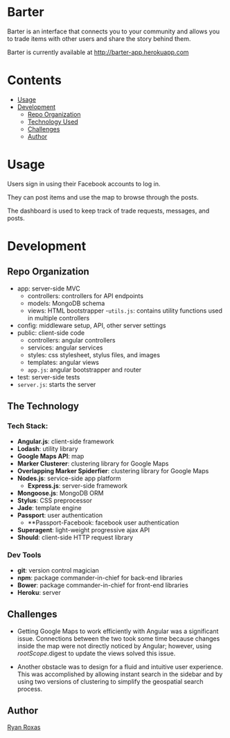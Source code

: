 Barter
======

Barter is an interface that connects you to your community and allows you to trade items with other users and share the story behind them.

Barter is currently available at http://barter-app.herokuapp.com

# Contents

- [Usage](#usage)
- [Development](#development)
  - [Repo Organization](#repo-organization)
  - [Technology Used](#the-technology)
  - [Challenges](#challenges)
  - [Author](#author)

# Usage

Users sign in using their Facebook accounts to log in.

They can post items and use the map to browse through the posts.

The dashboard is used to keep track of trade requests, messages, and posts.

# Development

## Repo Organization

- app: server-side MVC
  - controllers: controllers for API endpoints
  - models: MongoDB schema
  - views: HTML bootstrapper
  -`utils.js`: contains utility functions used in multiple controllers
- config: middleware setup, API, other server settings
- public: client-side code
  - controllers: angular controllers
  - services: angular services
  - styles: css stylesheet, stylus files, and images
  - templates: angular views
  - `app.js`: angular bootstrapper and router
- test: server-side tests
- `server.js`: starts the server

## The Technology

### Tech Stack:

- **Angular.js**: client-side framework
- **Lodash**: utility library
- **Google Maps API**: map
- **Marker Clusterer**: clustering library for Google Maps
- **Overlapping Marker Spiderfier**: clustering library for Google Maps
- **Nodes.js**: service-side app platform
  - **Express.js**: server-side framework
- **Mongoose.js**: MongoDB ORM
- **Stylus**: CSS preprocessor
- **Jade**: template engine
- **Passport**: user authentication
  - **Passport-Facebook: facebook user authentication
- **Superagent**: light-weight progressive ajax API
- **Should**: client-side HTTP request library

### Dev Tools
- **git**: version control magician
- **npm**: package commander-in-chief for back-end libraries
- **Bower**: package commander-in-chief for front-end libraries
- **Heroku**: server

## Challenges

- Getting Google Maps to work efficiently with Angular was a significant issue. Connections between the two took some time because changes inside the map were not directly noticed by Angular; however, using $rootScope.$digest to update the views solved this issue.

- Another obstacle was to design for a fluid and intuitive user experience. This was accomplished by allowing instant search in the sidebar and by using two versions of clustering to simplify the geospatial search process.

## Author

[Ryan Roxas](https://github.com/rohaus)

